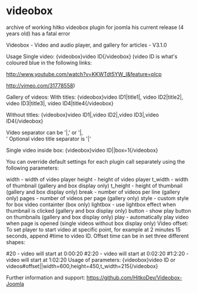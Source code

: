 # videobox
archive of working hitko videobox plugin for joomla his current release (4 years old) has a fatal error 

Videobox - Video and audio player, and gallery for articles - V3.1.0

Usage
Single video:
{videobox}video ID{/videobox}
(video ID is what's coloured blue in the following links: 

http://www.youtube.com/watch?v=KKWTdt5YW_I&feature=plcp

http://vimeo.com/31778558)

Gallery of videos:
With titles:
{videobox}video ID1|title1|,
video ID2|title2|,
video ID3|title3|,
video ID4|title4{/videobox}

Without titles:
{videobox}video ID1|,video ID2|,video ID3|,video ID4{/videobox}

Video separator can be '|,' or '|,<br />'
Optional video title separator is '|'

Single video inside box:
{videobox}video ID||box=1{/videobox}

You can override default settings for each plugin call separately using the following parameters:

width - width of video player
height - height of video player
t_width - width of thumbnail (gallery and box display only)
t_height - height of thumbnail (gallery and box display only)
break - number of videos per line (gallery only)
pages - number of videos per page (gallery only)
style - custom style for box video containter (box only)
lightbox - use lightbox effect when thumbnail is clicked (gallery and box display only)
button - show play button on thumbnails (gallery and box display only)
play - automatically play video when page is opened (single videos without box display only)
Video offset:
To set player to start video at specific point, for example at 2 minutes 15 seconds, append #time to video ID. Offset time can be in set three different shapes:

#20 - video will start at 0:00:20
#2:20 - video will start at 0:02:20
#1:2:20 - video will start at 1:02:20
Usage of parameters:
{videobox}video ID or videos#offset||width=600,height=450,t_width=215{/videobox}

Further information and support: https://github.com/HitkoDev/Videobox-Joomla
